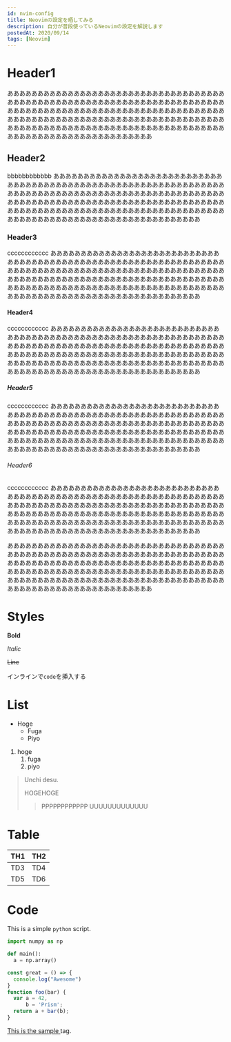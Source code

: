 ```yaml
---
id: nvim-config
title: Neovimの設定を晒してみる
description: 自分が普段使っているNeovimの設定を解説します
postedAt: 2020/09/14
tags: [Neovim]
---
```


# Header1
ああああああああああああああああああああああああああああああああああああああああああああああああああああああああああああああああああああああああああああああああああああああああああああああああああああああああああああああああああああああああああああああああああああああああああああああああああああああああああああああああああああああああああああああああああああああああああああああああああああああああああああ

## Header2
bbbbbbbbbbbb
ああああああああああああああああああああああああああああああああああああああああああああああああああああああああああああああああああああああああああああああああああああああああああああああああああああああああああああああああああああああああああああああああああああああああああああああああああああああああああああああああああああああああああああああああああああああああああああああああああああああああああああ

### Header3
cccccccccccc
ああああああああああああああああああああああああああああああああああああああああああああああああああああああああああああああああああああああああああああああああああああああああああああああああああああああああああああああああああああああああああああああああああああああああああああああああああああああああああああああああああああああああああああああああああああああああああああああああああああああああああああ

#### Header4
cccccccccccc
ああああああああああああああああああああああああああああああああああああああああああああああああああああああああああああああああああああああああああああああああああああああああああああああああああああああああああああああああああああああああああああああああああああああああああああああああああああああああああああああああああああああああああああああああああああああああああああああああああああああああああああ

##### Header5
cccccccccccc
ああああああああああああああああああああああああああああああああああああああああああああああああああああああああああああああああああああああああああああああああああああああああああああああああああああああああああああああああああああああああああああああああああああああああああああああああああああああああああああああああああああああああああああああああああああああああああああああああああああああああああああ


###### Header6
cccccccccccc
ああああああああああああああああああああああああああああああああああああああああああああああああああああああああああああああああああああああああああああああああああああああああああああああああああああああああああああああああああああああああああああああああああああああああああああああああああああああああああああああああああああああああああああああああああああああああああああああああああああああああああああ

ああああああああああああああああああああああああああああああああああああああああああああああああああああああああああああああああああああああああああああああああああああああああああああああああああああああああああああああああああああああああああああああああああああああああああああああああああああああああああああああああああああああああああああああああああああああああああああああああああああああああああああ

# Styles

**Bold**

*Italic*

~~Line~~

インラインで`code`を挿入する

# List

- Hoge
  - Fuga
  - Piyo


1. hoge
    1. fuga
    2. piyo


> Unchi desu.
> 
> HOGEHOGE
>> PPPPPPPPPPPP
>> UUUUUUUUUUUUU

# Table

| TH1 | TH2 |
| --- | --- |
| TD3 | TD4 |
| TD5 | TD6 |

# Code

This is a simple `python` script.
```python:sample.py
import numpy as np

def main():
  a = np.array()
```

```javascript:sample.js
const great = () => {
  console.log("Awesome")
}
function foo(bar) {
  var a = 42,
      b = 'Prism';
  return a + bar(b);
}
```

[This is the sample <a> tag.](https://google.com)
